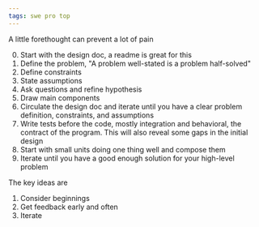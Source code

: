 ```yaml
---
tags: swe pro top 
---
```


A little forethought can prevent a lot of pain 

0. Start with the design doc, a readme is great for this 
1. Define the problem, "A problem well-stated is a problem half-solved"
2. Define constraints
3. State assumptions 
4. Ask questions and refine hypothesis
5. Draw main components 
6. Circulate the design doc and iterate until you have a clear problem definition, constraints, and assumptions
7. Write tests before the code, mostly integration and behavioral, the contract of the program. This will also reveal some gaps in the initial design 
8. Start with small units doing one thing well and compose them 
9. Iterate until you have a good enough solution for your high-level problem   


The key ideas are 
1. Consider beginnings
2. Get feedback early and often 
3. Iterate 


